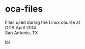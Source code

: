 oca-files
=========

Files used during the Linux course at  
OCA April 2014  
San Antonio, TX  

lol
